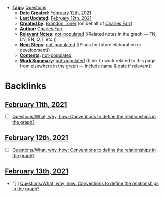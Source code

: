 - **[Tags](<../Tags.md>):** [Questions](<../Questions.md>)
    - **[Date Created](<../Date Created.md>):** [February 12th, 2021](<../February 12th, 2021.md>)
    - **[Last Updated](<../Last Updated.md>):** [February 12th, 2021](<../February 12th, 2021.md>)
    - **[Created by](<../Created by.md>):** [Brandon Toner](<../Brandon Toner.md>) (on behalf of [Charles Farr](<../Charles Farr.md>))
    - **[Author](<../Author.md>):** [Charles Farr](<../Charles Farr.md>)
    - **[Relevant Notes](<../Relevant Notes.md>):** [not-populated](<../not-populated.md>) ((Related notes in the graph — FN, LN, EN, Q, I, etc.))
    - **[Next Steps](<../Next Steps.md>):** [not-populated](<../not-populated.md>) ((Plans for future elaboration or development))
    - **[Contents](<../Contents.md>):** [not-populated](<../not-populated.md>)
    - **[Work Summary](<../Work Summary.md>):** [not-populated](<../not-populated.md>) ((Link to work related to this page from elsewhere in the graph — Include name & date if relevant))

# Backlinks
## [February 11th, 2021](<February 11th, 2021.md>)
- [ ] [Questions/What, why, how: Conventions to define the relationships in the graph?](<../Questions/What, why, how: Conventions to define the relationships in the graph?.md>)

## [February 12th, 2021](<February 12th, 2021.md>)
- [ ] [Questions/What, why, how: Conventions to define the relationships in the graph?](<../Questions/What, why, how: Conventions to define the relationships in the graph?.md>)

## [February 13th, 2021](<February 13th, 2021.md>)
- "[ ] [Questions/What, why, how: Conventions to define the relationships in the graph?](<../Questions/What, why, how: Conventions to define the relationships in the graph?.md>)

